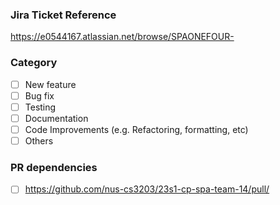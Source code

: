 ### Jira Ticket Reference
https://e0544167.atlassian.net/browse/SPAONEFOUR-

### Category
- [ ] New feature
- [ ] Bug fix
- [ ] Testing
- [ ] Documentation
- [ ] Code Improvements (e.g. Refactoring, formatting, etc)
- [ ] Others

<!---  DELETE IF N.A. -->
### PR dependencies
  - [ ] https://github.com/nus-cs3203/23s1-cp-spa-team-14/pull/
